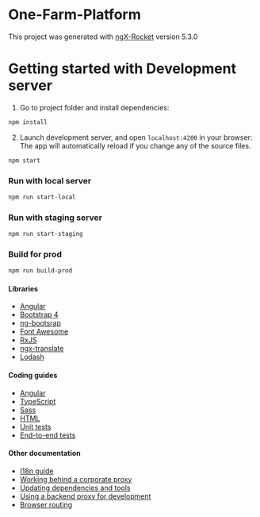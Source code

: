 # One-Farm-Platform

This project was generated with [ngX-Rocket](https://github.com/ngx-rocket/generator-ngx-rocket/)
version 5.3.0

# Getting started with Development server

1. Go to project folder and install dependencies:

```sh
npm install
```

2. Launch development server, and open `localhost:4200` in your browser:
The app will automatically reload if you change any of the source files.

```sh
npm start
```

### Run with local server

```sh
npm run start-local
```

### Run with staging server

```sh
npm run start-staging
```

### Build for prod

```sh
npm run build-prod
```

#### Libraries

- [Angular](https://angular.io)
- [Bootstrap 4](https://getbootstrap.com)
- [ng-bootsrap](https://ng-bootstrap.github.io/)
- [Font Awesome](http://fontawesome.io)
- [RxJS](http://reactivex.io/rxjs)
- [ngx-translate](https://github.com/ngx-translate/core)
- [Lodash](https://lodash.com)

#### Coding guides

- [Angular](docs/coding-guides/angular.md)
- [TypeScript](docs/coding-guides/typescript.md)
- [Sass](docs/coding-guides/sass.md)
- [HTML](docs/coding-guides/html.md)
- [Unit tests](docs/coding-guides/unit-tests.md)
- [End-to-end tests](docs/coding-guides/e2e-tests.md)

#### Other documentation

- [I18n guide](docs/i18n.md)
- [Working behind a corporate proxy](docs/corporate-proxy.md)
- [Updating dependencies and tools](docs/updating.md)
- [Using a backend proxy for development](docs/backend-proxy.md)
- [Browser routing](docs/routing.md)

